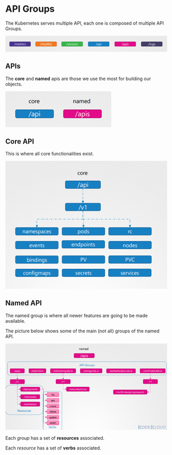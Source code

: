 # API Groups

The Kubernetes serves multiple API, each one is composed of multiple API Groups.

![image](resources/apis.png)

## APIs

The **core** and **named** apis are those we use the most for building our objects.

![image](resources/apis2.png)

## Core API

This is where all core functionalities exist.

![image](resources/core-group.png)

## Named API

The named group is where all newer features are going to be made available.

The picture below shows some of the main (not all) groups of the named API.

![image](resources/named-groups.png)

Each *group* has a set of **resources** associated.

Each *resource* has a set of **verbs** associated.
